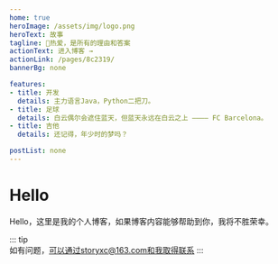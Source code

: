 ```yaml
---
home: true
heroImage: /assets/img/logo.png
heroText: 故事
tagline: 🚀热爱，是所有的理由和答案
actionText: 进入博客 →
actionLink: /pages/8c2319/
bannerBg: none

features:
- title: 开发
  details: 主力语言Java，Python二把刀。
- title: 足球
  details: 白云偶尔会遮住蓝天，但蓝天永远在白云之上 ———— FC Barcelona。
- title: 吉他
  details: 还记得，年少时的梦吗？

postList: none
---
```


# Hello
Hello，这里是我的个人博客，如果博客内容能够帮助到你，我将不胜荣幸。

::: tip  
如有问题，可以通过storyxc@163.com和我取得联系
:::
